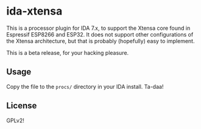 # ida-xtensa
This is a processor plugin for IDA 7.x, to support the Xtensa core found in
Espressif ESP8266 and ESP32.
It does not support other configurations of the Xtensa architecture, but that is probably
(hopefully) easy to implement.

This is a beta release, for your hacking pleasure.

## Usage
Copy the file to the `procs/` directory in your IDA install. Ta-daa!

## License
GPLv2!

